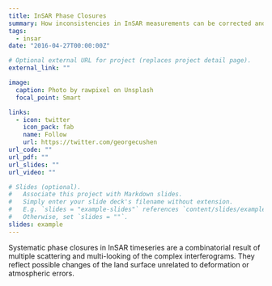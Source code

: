 ```yaml
---
title: InSAR Phase Closures
summary: How inconsistencies in InSAR measurements can be corrected and/or used for observations of land surface properties.
tags:
  - insar
date: "2016-04-27T00:00:00Z"

# Optional external URL for project (replaces project detail page).
external_link: ""

image:
  caption: Photo by rawpixel on Unsplash
  focal_point: Smart

links:
  - icon: twitter
    icon_pack: fab
    name: Follow
    url: https://twitter.com/georgecushen
url_code: ""
url_pdf: ""
url_slides: ""
url_video: ""

# Slides (optional).
#   Associate this project with Markdown slides.
#   Simply enter your slide deck's filename without extension.
#   E.g. `slides = "example-slides"` references `content/slides/example-slides.md`.
#   Otherwise, set `slides = ""`.
slides: example
---
```


Systematic phase closures in InSAR timeseries are a combinatorial result of multiple scattering and multi-looking of the complex interferograms. They reflect possible changes of the land surface unrelated to deformation or atmospheric errors.
